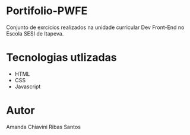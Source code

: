 # Portifolio-PWFE
 Conjunto de exrcícios realizados na unidade curricular Dev Front-End no Escola SESI de Itapeva.

 # Tecnologias utlizadas
 * HTML
 * CSS
 * Javascript

# Autor
Amanda Chiavini Ribas Santos

